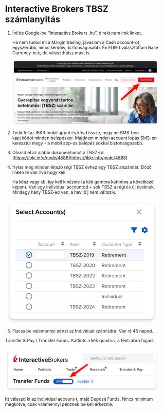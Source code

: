 # Interactive Brokers TBSZ számlanyitás

1. Írd be Google-be “Interactive Brokers .hu”, direkt nem írok linket.
   
	Ha nem tudod mi a Margin trading, javaslom a Cash account-ot, egyszerűbb, nincs kérdőív, biztonságosabb. Én EUR-t választottam Base Currency-nek, de választhatsz mást is.

	![](images/nyitas.png)

2. Tedd fel az IBKR mobil appot és kösd össze, hogy ne SMS-ben kapj kódot minden belépéskor. Majdnem minden account lopás SMS-en keresztül megy - a mobil app-os belépés sokkal biztonságosabb.

3. Olvasd el az alábbi dokumentumot a TBSZ-ről: [https://ibkr.info/node/4888](https://ibkr.info/node/4888)

4. Nyiss meg minden létező régi TBSZ évhez egy TBSZ alszámlát. Előző linken le van írva hogy kell.

	Ha kész vagy kb. így kell kinéznie (a kék gombra kattintva a következő képen). Van egy Individual accountod + sok TBSZ a régi és új éveknek. Mindegy hány TBSZ-ed van, a havi díj nem változik.

![](images/account_selector.png)

5. Fizess be valamennyi pénzt az Individual számládra. Van rá 45 napod.

Transfer & Pay / Transfer Funds. Kattints a kék gombra, a fenti ábra fogad.

![](images/selector_button.png)

Itt válaszd ki az Individual account-t, majd Deposit Funds. Nincs minimum megkötve, csak valamennyi pénznek be kell érkeznie.
